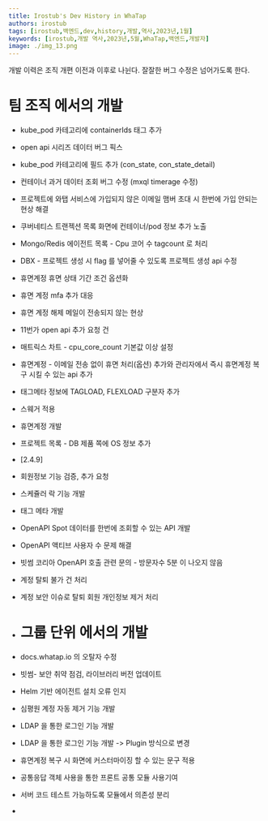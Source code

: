 ```yaml
---
title: Irostub's Dev History in WhaTap
authors: irostub
tags: [irostub,백엔드,dev,history,개발,역사,2023년,1월]
keywords: [irostub,개발 역사,2023년,5월,WhaTap,백엔드,개발자]
image: ./img_13.png
---
```

개발 이력은 조직 개편 이전과 이후로 나뉜다.
잘잘한 버그 수정은 넘어가도록 한다.

# 팀 조직 에서의 개발

- kube_pod 카테고리에 containerIds 태그 추가
- open api 시리즈 데이터 버그 픽스
- kube_pod 카테고리에 필드 추가 (con_state, con_state_detail)
- 컨테이너 과거 데이터 조회 버그 수정 (mxql timerage 수정)
- 프로젝트에 와탭 서비스에 가입되지 않은 이메일 맴버 초대 시 한번에 가입 안되는 현상 해결
- 쿠버네티스 트랜젝션 목록 화면에 컨테이너/pod 정보 추가 노출
- Mongo/Redis 에이전트 목록 - Cpu 코어 수 tagcount 로 처리
- DBX - 프로젝트 생성 시 flag 를 넣어줄 수 있도록 프로젝트 생성 api 수정
- 휴면계정 휴면 상태 기간 조건 옵션화
- 휴면 계정 mfa 추가 대응
- 휴면 계정 해제 메일이 전송되지 않는 현상 
- 11번가 open api 추가 요청 건
- 매트릭스 차트 - cpu_core_count 기본값 이상 설정
- 휴면계정 - 이메일 전송 없이 휴면 처리(옵션) 추가와 관리자에서 즉시 휴면계정 복구 시킬 수 있는 api 추가
- 태그메타 정보에 TAGLOAD, FLEXLOAD 구분자 추가
- 스웨거 적용
- 휴면계정 개발
- 프로젝트 목록 - DB 제품 쪽에 OS 정보 추가
- [2.4.9]
- 회원정보 기능 검증, 추가 요청
- 스케쥴러 락 기능 개발
- 태그 메타 개발
- OpenAPI Spot 데이터를 한번에 조회할 수 있는 API 개발
- OpenAPI 액티브 사용자 수 문제 해결
- 빗썸 코리아 OpenAPI 호출 관련 문의 - 방문자수  5분 이 나오지 않음
- 계정 탈퇴 불가 건 처리
- 계정 보안 이슈로 탈퇴 회원 개인정보 제거 처리

- # 그룹 단위 에서의 개발
- docs.whatap.io 의 오탈자 수정
- 빗썸- 보안 취약 점검, 라이브러리 버전 업데이트
- Helm 기반 에이전트 설치 오류 인지
- 심평원 계정 자동 제거 기능 개발
- LDAP 을 통한 로그인 기능 개발
- LDAP 을 통한 로그인 기능 개발 -> Plugin 방식으로 변경
- 휴면계정 복구 시 화면에 커스터마이징 할 수 있는 문구 적용
- 공통응답 객체 사용을 통한 프론트 공통 모듈 사용기여
- 서버 코드 테스트 가능하도록 모듈에서 의존성 분리
- 
